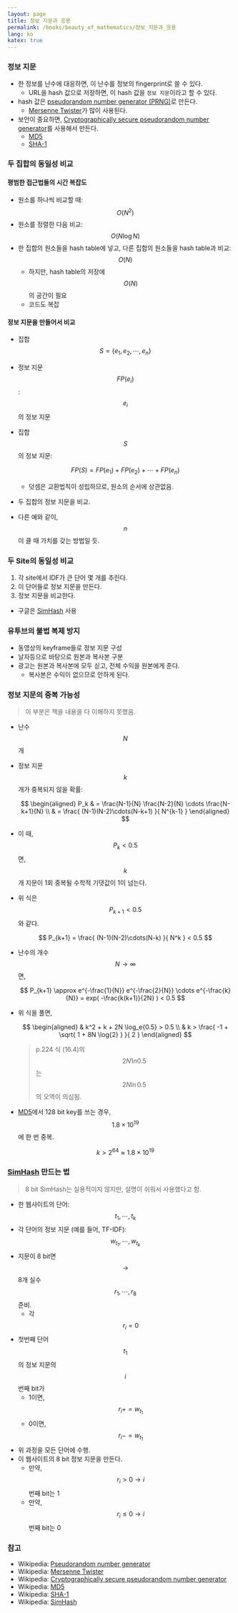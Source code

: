 ```yaml
---
layout: page
title: 정보 지문과 응용
permalink: /books/beauty_of_mathematics/정보_지문과_응용
lang: ko
katex: true
---
```


### 정보 지문

* 한 정보를 난수에 대응하면, 이 난수를 정보의 fingerprint로 쓸 수 있다.
  * URL을 hash 값으로 저장하면, 이 hash 값을 `정보 지문`이라고 할 수 있다.
* hash 값은 [pseudorandom number generator (PRNG)][wiki-prng]로 만든다.
  * [Mersenne Twister][wiki-mersenne_twister]가 많이 사용된다.
* 보안이 중요하면, [Cryptographically secure pseudorandom number generator][wiki-csprng]를 사용해서 만든다.
  * [MD5][wiki-md5]
  * [SHA-1][wiki-sha-1]

### 두 집합의 동일성 비교

#### 평범한 접근법들의 시간 복잡도

* 원소를 하나씩 비교할 때: $$ O( N^2 ) $$
* 원소를 정렬한 다음 비교: $$ O( N \log{N} ) $$
* 한 집합의 원소들을 hash table에 넣고, 다른 집합의 원소들을 hash table과 비교: $$ O( N ) $$
  * 하지만, hash table의 저장에 $$ O( N ) $$ 의 공간이 필요
  * 코드도 복잡

#### 정보 지문을 만들어서 비교

* 집합 $$ S = \{ e_1, e_2, \cdots, e_n \} $$
* 정보 지문 $$ FP( e_i ) $$ : $$ e_i $$ 의 정보 지문
* 집합 $$ S $$ 의 정보 지문:

    $$ FP(S) = FP(e_1) + FP(e_2) + \cdots + FP(e_n) $$

  * 덧셈은 교환법칙이 성립하므로, 원소의 순서에 상관없음.
* 두 집합의 정보 지문을 비교.
* 다른 예와 같이, $$ n $$이 클 때 가치를 갖는 방법일 듯.

### 두 Site의 동일성 비교

1. 각 site에서 IDF가 큰 단어 몇 개를 추린다.
1. 이 단어들로 정보 지문을 만든다.
1. 정보 지문을 비교한다.

* 구글은 [SimHash][wiki-simhash] 사용

### 유투브의 불법 복제 방지

* 동영상의 keyframe들로 정보 지문 구성
* 날자등으로 바탕으로 원본과 복사본 구분
* 광고는 원본과 복사본에 모두 싣고, 전체 수익을 원본에게 준다.
  * 복사본은 수익이 없으므로 안하게 된다.

### 정보 지문의 중복 가능성

> 이 부분은 책을 내용을 다 이해하지 못했음.

* 난수 $$ N $$개
* 정보 지문 $$ k $$개가 중복되지 않을 확률:

    $$
    \begin{aligned}
    P_k & = \frac{N-1}{N} \frac{N-2}{N} \cdots \frac{N-k+1}{N} \\
        & = \frac{ (N-1)(N-2)\cdots(N-k+1) }{ N^{k-1} }
    \end{aligned}
    $$

* 이 때, $$ P_k < 0.5 $$ 면, $$ k $$ 개 지문이 1회 중복될 수학적 기댓값이 1이 넘는다.
* 위 식은 $$ P_{k+1} < 0.5 $$와 같다.

    $$ P_{k+1} = \frac{ (N-1)(N-2)\cdots(N-k) }{ N^k } < 0.5 $$

* 난수의 개수 $$ N \to \infty $$면,

    $$ P_{k+1} \approx e^{-\frac{1}{N}} e^{-\frac{2}{N}} \cdots e^{-\frac{k}{N}} = exp( -\frac{k(k+1)}{2N} ) < 0.5 $$

* 위 식을 풀면,

    $$
    \begin{aligned}
    & k^2 + k + 2N \log_e{0.5} > 0.5 \\
    & k > \frac{ -1 + \sqrt{ 1 + 8N \log{2} } }{ 2 }
    \end{aligned}
    $$

    > p.224 식 (16.4)의 $$ 2N 1n 0.5 $$는 $$ 2N \ln{0.5} $$의 오역이 의심됨.

* [MD5][wiki-md5]에서 128 bit key를 쓰는 경우, $$ 1.8 \times 10^{19} $$에 한 번 중복.

    $$ k > 2^{64} \approx 1.8 \times 10^{19} $$

### [SimHash][wiki-simhash] 만드는 법

> 8 bit SimHash는 실용적이지 않지만, 설명이 쉬워서 사용했다고 함.

* 한 웹사이트의 단어: $$ t_1, \cdots, t_k $$
* 각 단어의 정보 지문 (예를 들어, TF-IDF): $$ w_{t_1}, \cdots, w_{t_k} $$
* 지문이 8 bit면 $$ \to $$ 8개 실수 $$ r_1, \cdots, r_8 $$ 준비.
  * 각 $$ r_i = 0 $$
* 첫번째 단어 $$ t_1 $$의 정보 지문의 $$ i $$번째 bit가
  * 1이면, $$ r_i += w_{t_1} $$
  * 0이면, $$ r_i -= w_{t_1} $$
* 위 과정을 모든 단어에 수행.
* 이 웹사이트의 8 bit 정보 지문을 만든다.
  * 만약, $$ r_i > 0 \to i $$ 번째 bit는 1
  * 만약, $$ r_i \le 0 \to i $$ 번째 bit는 0

### 참고

* Wikipedia: [Pseudorandom number generator][wiki-prng]
* Wikipedia: [Mersenne Twister][wiki-mersenne_twister]
* Wikipedia: [Cryptographically secure pseudorandom number generator][wiki-csprng]
* Wikipedia: [MD5][wiki-md5]
* Wikipedia: [SHA-1][wiki-sha-1]
* Wikipedia: [SimHash][wiki-simhash]

[wiki-prng]: https://en.wikipedia.org/wiki/Pseudorandom_number_generator
[wiki-mersenne_twister]: https://en.wikipedia.org/wiki/Mersenne_Twister
[wiki-csprng]: https://en.wikipedia.org/wiki/Cryptographically_secure_pseudorandom_number_generator
[wiki-md5]: https://en.wikipedia.org/wiki/MD5
[wiki-sha-1]: https://en.wikipedia.org/wiki/SHA-1
[wiki-simhash]: https://en.wikipedia.org/wiki/SimHash
